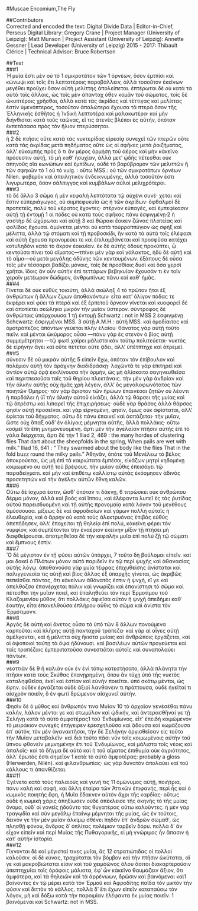 #Muscae Encomium,The Fly  

##Contributors  
Corrected and encoded the text: Digital Divide Data | Editor-in-Chief, Perseus Digital Library: Gregory Crane | Project Manager (University of Leipzig): Matt Munson | Project Assistant (University of Leipzig): Annette Gessner | Lead Developer (University of Leipzig) 2015 - 2017: Thibault Clérice | Technical Advisor: Bruce Robertson  

##Text  
###1  
Ἡ μυῖα ἔστι μὲν οὐ τὸ 1 σμικροτάτον τῶν 1 ὀρνέων, ὅσον ἐμτπίσι καὶ κώνωψι καὶ τοῖς ἔτι λεπτοτέροις παροβάλλειν, ἀλλὰ τοσοῦτον ἐκείνων μεγέθει προὔχει ὅσον αὐτὴ μελίττης ἀπολείπεται. ἐπτέρωται δὲ οὐ κατὰ τὰ αὐτὰ τοῖς ἄλλοις, ὡς τοῖς μὲν ἁπανταχ όθεν κομᾶν τοῦ σώματος, τοῖς δὲ ὠκυπτέροις χρῆσθαι, ἀλλὰ κατὰ τὰς ἀκρίδας καὶ τέττιγας καὶ μελίττας ἐστὶν ὑμενόπτερος, τοσοῦτον ἁπαλώτερα ἔχουσα τὰ πτερὰ ὅσον τῆς Ἑλληνικῆς ἐσθῆτος ἡ Ἰνδικὴ λεπτοτέρα καὶ μαλακωτέρα· καὶ μὴν διήνθισται κατὰ τοὺς ταῶνας, εἴ τις ἀτενὲς βλέποι ἐς αὐτήν, ὁπόταν ἐκπετάσασα πρὸς τὸν ἥλιον πτερύσσηται.  
###2  
ἡ 2 δὲ πτῆσις οὔτε κατὰ τὰς νυκτερίδας εἰρεσίᾳ συνεχεῖ τῶν πτερῶν οὔτε κατὰ τὰς ἀκρίδας μετὰ πηδήματος οὔτε ὡς οἱ σφῆκες μετὰ ῥοιζήματος, ἀλλʼ εὐκαμπὴς πρὸς ὅ τι ἂν μέρος ὁρμήσῃ τοῦ ἀέρος καὶ μὴν κἀκεῖνο πρόσεστιν αὐτῇ, τὸ μὴ καθʼ ἡσυχίαν, ἀλλὰ μετʼ ᾠδῆς πέτεσθαι οὐκ ἀπηνοῦς οἴα κωνώπων καὶ ἐμπίδων, οὐδὲ τὸ βαρύβρομον τῶν μελιττῶν ἢ τῶν σφηκῶν τὸ 1 οὐ τὸ vulg. : οὕτω MSS.: οὐ τῶν σμικροτάτων ὀρνέων Νilen. φοβερὸν καὶ ἀπειλητικὸν ἐνδεικνυμένης, ἀλλὰ τοσοῦτόν ἐστι λιγυρωτέρα, ὅσον σάλπιγγος καὶ κυμβάλων αὐλοὶ μελιχρότεροι.  
###3  
τὸ δὲ ἄλλο 3 σῶμα ἡ μὲν κεφαλὴ λεπτότατα τῷ αὐχένι συνέ· χεται καὶ ἔστιν εὐπεριάγωγος, οὐ σιιμπεφυκυῖα ὡς ἡ τῶν ἀκρίδων· ὀφθαλμοὶ δὲ προπετεῖς, πολύ τοῦ κέρατος ἔχοντες· στέρνον εὐπαγές, καὶ ἐμπεφίκασιν αὐτῇ τῇ ἐντομῇ 1 οἱ πόδες οὐ κατὰ τοὺς σφῆκας πάνυ ἐσφιγμένῃ·2 ἡ γαστὴρ δὲ ὠχύρωται καὶ αὐτῇ 3 καὶ θώρακι ἔοικεν ζώνας πλατείας καὶ φολίδας ἔχουσα. ἀμύνεται μέντοι οὐ κατὰ τοὐρροππύγιον ὡς σφὴξ καὶ μέλιττα, ἀλλὰ τῷ στόματι καὶ τῇ προβοσκίδι, ἣν κατὰ τὰ αὐτὰ τοῖς ἐλέφασι καὶ αὐτὴ ἔχουσα προνομεύει τε καὶ ἐπιλαμβάνεται καὶ προσφῦσα κατέχει κοτυληδόνι κατὰ τὸ ἄκρον ἐοικυῖαν. ἐκ δὲ αὐτῆς ὁδοὺς προκύπτει, ᾧ κεντοῦσα πίνει τοῦ αἵματος—τπίνει μὲν γὰρ καὶ γάλακτος, ἡδὺ δὲ αὐτῇ καὶ τὸ αἶμα—οὐ μετὰ μεγάλης ὀδύνης τῶν κεντουμένων. ἑξάπους δὲ οὖσα τοῖς μὲν τέσσαρσι βαδίζει μόνοις, τοῖς δὲ προσθίοις δυσὶ καὶ ὅσα χερσὶ χρῆται. ἴδοις ἄν οὖν αὐτὴν ἐπὶ τεττάρων βεβηκυῖαν ἔχουσάν τι ἐν τοῖν χεροῖν μετέωρον δώδιμον, ἀνθρωπίνως πάνυ καὶ καθʼ ἡμᾶς.  
###4  
Γίνεται δὲ οὐκ εὐθὺς τοιαύτη, ἀλλὰ σκώληξ 4 τὸ πρῶτον ἤτοι ἐξ ἀνθρώπων ἢ ἄλλων ζῴων ἀποθανόντων· εἶτα κατʼ ὀλίγον πόδας τε ἐκφέρει καὶ φύει τὰ πτερὰ καὶ ἐξ ἑρπετοῦ ὄρνεον γίνεται καὶ κυοφορεῖ δὲ καὶ ἀποτίκτει σκώληκα μικρὸν τὴν μυῖαν ὕστερον. σύντροφος δὲ ἀνθρώποις ὑπάρχουυσα 1 τῇ ἐντομῇ Schwartz : not in MSS 2 ἐσφιγμένῃ Schςwartz: ἐσφιγμένοι MSS. 3 σὐτῇ A.M.H.: αὐτὴ MSS. καὶ ὁμοδίαιτος καὶ ὁμοτράπεζος ἀπόντων γεύεται πλὴν ἐλαίου· θάνατος γὰρ αὐτῇ τοῦτο πιεῖν. καὶ μέντοι ὠκύμορος οὖσα —πάνυ γὰρ ἐς στενὸν ὁ βίος αὐτῇ συμμεμέτρηται —τῷ φωτὶ χαίρει μάλιστα κἀν τούτῳ πολιτεύεται· νυκτὸς δὲ εἰρήνην ἄγει καὶ οὔτε πέτεται οὔτε ᾄδει, ἀλλʼ ὑπέτπτηχε καὶ ἀτρεμεῖ.  
###5  
σύνεσιν δὲ οὐ μικρὰν αὐτῆς 5 εἰπεῖν ἔχω, ὁπόταν τὸν ἐπίβουλον καὶ πολέμιον αὐτῇ τὸν ἀράχνην διαδιδράσκῃ· λοχῶντά τε γὰρ ἐπιτηρεῖ καὶ ἀντίον αὐτῷ ὁρᾷ ἐκκλίνουσα τὴν ὁρμήν, ὡς μὴ ἁλίσκοιτο σαγηνευθεῖσα καὶ περιτπεσοῦσα ταῖς τοῦ θηρίου πλεκτάναις. τὴν μὲν γὰρ ἀνδρίαν καὶ τὴν ἀλκὴν αὐτῆς οὐχ ἡμᾶς χρὴ λέγειν, ἀλλʼ ὃς μεγαλοφωνότατος τῶν ποιητῶν Όμηρος· τὸν γὰρ ἄριστον τῶν ἡρώων ἐπαινέσαι ζητῶν οὐ λέοντι ἡ παρδάλει ἡ ὑῒ τὴν ἀλκὴν αὐτοῦ εἰκάζει, ἀλλὰ τῷ θάρσει τῆς μυίας καὶ τῷ ἀτρέστῳ καὶ λιπαρεῖ τῆς ἐπιχειρήσεως· οὐδὲ γὰρ θράσος ἀλλὰ θάρσος φησὶν αὐτῇ προσεῖναι. καὶ γὰρ εἰργομένη, φησίν, ὅμως οὐκ ἀφίσταται, ἀλλʼ ἐφίεται τοῦ δήγματος. οὕτω δὲ πάνυ ἐπαινεῖ καὶ ἀσπάζεται· τὴν μυῖαν, ὥστε οὐχ ἅπαξ οὐδʼ ἐν ὀλίγοις μέμνηται αὐτῆς, ἀλλὰ πολλάκις· οὕτω κοσμεῖ τὰ ἕπη μνημονευομένη. ἄρτι μὲν τὴν ἀγελαίαν πτῆσιν αὐτῆς ἐπὶ τὸ γάλα διέρχεται, ἄρτι δὲ τὴν 1 Iliad 2, 469 : the many hordes of clustering flies That dart about the sheepfolds in the spring, When pails are wet with milk.” Iliad 16, 641 : “ They swarmed about the body like the flies That in the fold buzz round the milky pails.” Ἀθηνᾶν, ὁπότε τοῦ Μενέλεω τὸ βέλος ἀποκρούεται, ὡς μὴ ἐπὶ τὰ καιριώτατα ἐμπέσοι, εἰκάζων μητρὶ κηδομένῃ κοιμωμένο ου αὐτῇ τοῦ βρέφους. τὴν μυῖαν αὖθις ἐπεισάγει τῷ παραδείγματι. καὶ μὴν καὶ ἐπιθέτῳ καλλίστῳ αὐτὰς ἐκόσμησεν ἀδινὰς προσετηπὼν καὶ τὴν ἀγέλην αὐτῶν ἔθνη καλῶν.  
###6  
Οὕτω δὲ ἰσχυρά ἐστιν, ὥσθʼ ὁπόταν τι δάκνῃ, 6 τιτρώσκει οὐκ ἀνθρώπου δέρμα μόνον, ἀλλὰ καὶ βοὸς καὶ ἵππου, καὶ ἐλέφαντα λυπεῖ ἐς τὰς ῥυτίδας αὐτοῦ παρεισδυομένη καὶ τῇ αὑτῆς προνομαίᾳ κατὰ λόγον τοῦ μεγέθους ἀμύσσουσα. μίξεως δὲ καί ἀφροδισίων καὶ γάμων πολλὴ αὐταῖς ἡ ἐλευθερία, καὶ ὁ ἄρρην οὐ κατὰ τοὺς ἀλεκτρυόνας ἐπιβὰς εὐθὺς ἀπεπήδησεν, ἀλλʼ ἐποχείται τῇ θηλείᾳ ἐπὶ πολύ, κἀκείνη φέρει τὸν νυμφίον, καὶ συμπέτονται τὴν ἐναέριον ἐκείνην μῖξιν τῇ πτήσει μὴ διαφθείρουσαι. ἀποτμηθεῖσα δὲ τὴν κεφαλὴν μυῖα ἐπὶ πολὺ ζῇ τῷ σώματι καὶ ἔμπνους ἐστίν.  
###7  
Ὃ δὲ μέγιστον ἐν τῇ φύσει αὐτῶν ὑπάρχει, 7 τοῦτο δὴ βούλομαι εἰπεῖν. καί μοι δοκεῖ ὁ Πλάτων μόνον αὐτὸ παριδεῖν ἐν τῷ περὶ ψυχῆς καὶ ἀθανασίας αὐτῆς λόγῳ. ἀποθανοῦσα γὰρ μυῖα τέφρας ἐπιχυθείσης ἀνίσταται καὶ παλιγγενεσία τις αὐτῇ καὶ βίος ἄλλος ἐξ ὑπαρχῆς γίνεται, ὡς ἀκριβῶς πεπεῖσθαι πάντας, ὅτι κἀκείνων ἀθάνατός ἐστιν ἡ ψνχή, εἴ γε καὶ ἀπελθοζσα ἐπανέρχεται πάλιν καὶ γνωρίζει καὶ ἐπανίστησι τὸ σῶμα καὶ πέτεσθαι τὴν μυῖαν ποιεῖ, καὶ ἐπαληθεύει τὸν περὶ Ἑρμοτίμου τοῦ Κλαζομενίου μῦθον, ὅτι πολλάκις ἀφιεῖσα αὐτὸν ἡ ψνχὴ ἀπεδήμει καθ᾿ ἑαυτήν, εἶτα ἐπανελθοῦσα ἐπλήρου αὖθις τὸ σῶμα καὶ ἀνίστα τὸν Ἑρμότιμονν.  
###8  
Ἀργὸς δὲ αὐτὴ καὶ ἄνετος οὖσα τὰ ὑπὸ τῶν 8 ἄλλων πονούμενα καρποῦται καὶ πλήρης αὐτῇ πανταχοῦ τράπεζα· καὶ γὰρ αἱ αἶγες αὐτῇ ἀμέλγονται, καὶ ἡ μέλιττα οὐχ ἥκιστα μυίαις καὶ ἀνθρώποις ἐργάζεται, καὶ οἱ ὀψοποιοὶ ταύτῃ τὰ ὄψα ἡδύνουσι. καὶ βασιλέων αὐτῶν προγεύεται καί ταῖς τραπέζαις ἐμπεριπατοῦσα συνεστιᾶται αὐτοῖς καὶ συναπολαύει πάντων.  
###9  
νεοττιὰν δὲ 9 ἢ καλιὰν οὐκ ἐν ἑνὶ τόπῳ κατεστήσατο, ἀλλὰ πλάνητα τὴν πτῆσιν κατὰ τοὺς Σκύθας ἐπανῃρημένη, ὅπου ἂν τύχῃ ὑπὸ τῆς νυκτὸς καταληφθεῖσα, ἐκεῖ καὶ ἑστίαν καὶ εὐνὴν ποιεῖται. ὑπὸ σκότῳ μέντοι, ὡς ἔφην. οὐδὲν ἐργάζεται οὐδὲ ἀξιοῖ λανθάνειν τι πράττουσα, οὐδὲ ἡγεῖταί τι αἰσχρὸν ποιεῖν, ὃ ἐν φωτὶ δρώμενον αἰσχυνεῖ αὐτήν.  
###10  
Φησὶν δὲ ὁ μῦθος καὶ ἄνθρωπόν τινα Μυῖαν 10 τὸ ἀρχαῖον γενέσέθαι πάνυ καλήν, λάλον μέντοι γε καὶ στωμύλον καὶ ᾠδικήν, καὶ ἀντερασθῆναί γε τῇ Σελήνῃ κατὰ τὸ αὐτὸ ἀμφοτέρας1 τοῦ Ἐνδυμίωνος. εἶτʼ ἐπειδὴ κοιμώμενον τὸ μειράκιον συνεχὲς ἐπήγειρεν ἐρεσχηλοῦσα καὶ ᾄδουσα καὶ κωμάζουσα ἐπ᾿ αὐτὸν, τὸν μὲν ἀγανακτῆσαι, τὴν δὲ Σελήνην ὀργισθεῖσαν εἰς τοῦτο τὴν Μυῖαν μεταβαλεῖν· καὶ διὰ τοῦτο πᾶσι νῦν τοῖς κοιμωμένοις αὐτὴν τοῦ ὕπνου φθονεῖν μεμνημένην ἔτι τοῦ Ἐνδυμίωνος, καὶ μάλιστα τοῖς νέοις καὶ ἁπαλοῖς· καὶ τὸ δῆγμα δὲ αὐτὸ καὶ ἡ τοῦ αἵματος ἐπιθυμία οὐκ ἀγριότητος, ἀλλ᾿ ἔρωτός ἐστι σημεῖον 1 κατὰ τὸ αὐτὸ ἀμφοτέρας: probably a gloss (Herwerden, Nilén). καὶ φιλανθρωπίας· ὡς γὰρ δυνατὸν ἀπολαύει καὶ τοῦ κάλλους τι ἀπανθίζεται.  
###11  
Ἐγένετο κατὰ τοὺς παλαιοὺς καὶ γυνή τις 11 ὁμώνυμος αὐτῇ, ποιήτρια, πάνυ καλὴ καὶ σοφή, καὶ ἄλλη ἑταίρα τῶν Ἀττικῶν ἐπιφανής, περὶ ἧς καὶ ὁ κωμικὸς ποιητὴς ἔφη, ἡ Μυῖα ἔδακνεν αὐτὸν ἄχρι τῆς καρδίας· οὕτως οὐδὲ ἡ κωμικὴ χάρις ἀπηξίωσεν οὐδὲ ἀπέκλεισε τῆς σκηνῆς τὸ τῆς μυίας ὄνομα, οὐδ᾿ οἱ γονεῖς ᾐδοῦντο τὰς θυγατέρας οὕτω καλοῦντες. ἡ μὲν γὰρ τραγῳδία καὶ σὺν μεγάλῳ ἐπαίνῳ μέμνηται τῆς μυίας, ὡς ἐν τούτοις, δεινόν γε τὴν μὲν μυῖαν ἀλκίμῳ σθένει πηδᾶν ἐπ᾿ ἀνδρῶν σώμαθ᾿, ὡς πλησθῇ φόνου, ἄνδρας δ᾿ ὁπλίτας πολέμιον ταρβεῖν δόρυ. πολλὰ δ᾿ ἂν εἶχον εἰπεῖν καὶ περὶ Μυίας τῆς Πυθαγορικῆς, εἰ μὴ γνώριμος ἦν ἅπασιν ἡ κατ᾿ αὐτὴν ἱστορία.  
###12  
Γίγνονται δὲ καὶ μέγισταί τινες μυῖαι, ἃς 12 στρατιώτιδας οἱ πολλοὶ καλοῦσιν. οἱ δὲ κύνας, τραχύταται τὸν βόμβον καὶ τὴν πτῆσιν ὠκύταται, αἵ γε καὶ μακροβιώταται εἰσιν καὶ τοῦ χειμόῶνος ὅλου ἄσιτοι διακαρτεροῦσιν ὑπεπτηχυῖαι τοῖς ὀρόφοις μάλιστα, ἐφ᾿ ὧν κἀκεῖνο θαυμάζειν ἄξιον, ὅτι ἀμφότερα, καὶ τὰ θηλειῶν καὶ τὰ ἀρρένωων, δρῶσιν καὶ βαινόμεναι καὶ1 βαίνοντες ἐν τῷ μέρει κατὰ τὸν Ἑρμοῦ καὶ Ἀφροδίτης παῖδα τὸν μικτὸν τὴν φύσιν καὶ διττὸν τὸ κάλλος. πολλὰ δʼ ἔτι ἔχων εἰπεῖν καταπαύσω τὸν λόγον, μὴ καὶ δόξω κατὰ τὴν παροιμίαν ἐλέφαντα ἐκ μυίας ποιεῖν. 1 βαινόμεναι καὶ Schwartz: not in MSS.  
